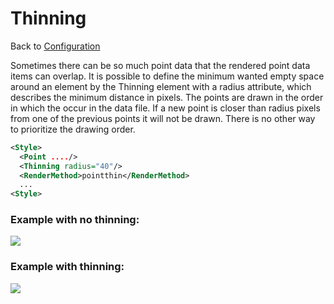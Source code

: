 Thinning
========

Back to [Configuration](./Configuration.md)

Sometimes there can be so much point data that the rendered point data
items can overlap. It is possible to define the minimum wanted empty
space around an element by the Thinning element with a radius attribute,
which describes the minimum distance in pixels. The points are drawn in
the order in which the occur in the data file. If a new point is closer
than radius pixels from one of the previous points it will not be drawn.
There is no other way to prioritize the drawing order.

```xml
<Style>
  <Point ..../>
  <Thinning radius="40"/>
  <RenderMethod>pointthin</RenderMethod>
  ...
<Style>
```

### Example with no thinning:

![](/attachments/692/nothin.png)

### Example with thinning:

![](/attachments/693/thin.png)
